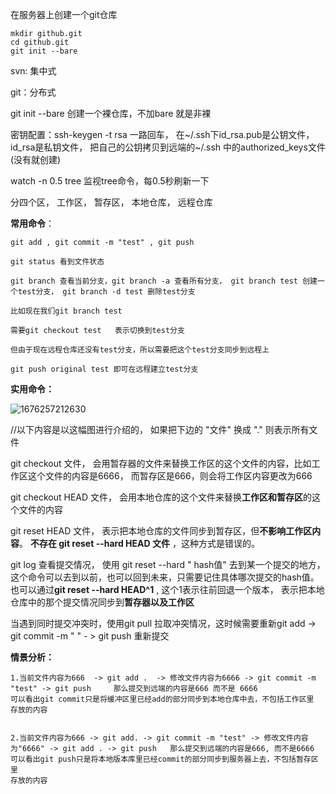 在服务器上创建一个git仓库

~~~
mkdir github.git
cd github.git
git init --bare
~~~





svn: 集中式

git：分布式

git init --bare 创建一个裸仓库，不加bare 就是非裸

密钥配置：ssh-keygen -t rsa 一路回车， 在~/.ssh下id_rsa.pub是公钥文件，id_rsa是私钥文件， 把自己的公钥拷贝到远端的~/.ssh 中的authorized_keys文件(没有就创建)

watch -n 0.5 tree  监视tree命令，每0.5秒刷新一下

分四个区， 工作区， 暂存区， 本地仓库， 远程仓库

**常用命令**：

~~~
git add , git commit -m "test" , git push

git status 看到文件状态

git branch 查看当前分支，git branch -a 查看所有分支， git branch test 创建一个test分支， git branch -d test 删除test分支

比如现在我们git branch test

需要git checkout test   表示切换到test分支

但由于现在远程仓库还没有test分支，所以需要把这个test分支同步到远程上

git push original test 即可在远程建立test分支
~~~



**实用命令：**

![1676257212630](C:\Users\ASUS\AppData\Roaming\Typora\typora-user-images\1676257212630.png)

//以下内容是以这幅图进行介绍的， 如果把下边的 "文件" 换成 "." 则表示所有文件

git checkout 文件， 会用暂存器的文件来替换工作区的这个文件的内容，比如工作区这个文件的内容是6666， 而暂存区是666，则会将工作区内容更改为666

git checkout HEAD 文件， 会用本地仓库的这个文件来替换**工作区和暂存区**的这个文件的内容

git reset HEAD 文件， 表示把本地仓库的文件同步到暂存区，但**不影响工作区内容**。
**不存在 git reset --hard HEAD 文件** ，这种方式是错误的。

git log  查看提交情况， 使用 git reset --hard " hash值" 去到某一个提交的地方，这个命令可以去到以前，也可以回到未来，只需要记住具体哪次提交的hash值。 也可以通过**git reset --hard HEAD^1** , 这个1表示往前回退一个版本， 表示把本地仓库中的那个提交情况同步到**暂存器以及工作区**

当遇到同时提交冲突时，使用git pull 拉取冲突情况，这时候需要重新git add -> git commit -m " " - > git push 重新提交

**情景分析：**

~~~
1.当前文件内容为666  -> git add .  -> 修改文件内容为6666 -> git commit -m "test" -> git push     那么提交到远端的内容是666 而不是 6666
可以看出git commit只是将缓冲区里已经add的部分同步到本地仓库中去，不包括工作区里
存放的内容


2.当前文件内容为666 -> git add. -> git commit -m "test" -> 修改文件内容为"6666" -> git add . -> git push   那么提交到远端的内容是666, 而不是6666
可以看出git push只是将本地版本库里已经commit的部分同步到服务器上去，不包括暂存区里
存放的内容

~~~

